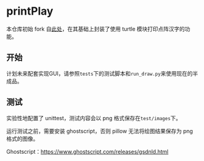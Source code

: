 # printPlay
本仓库初始 fork 自[此处](https://github.com/pengfexue2/printPlay)，在其基础上封装了使用 turtle 模块打印点阵汉字的功能。

## 开始
计划未来配套实现GUI，请参照`tests`下的测试脚本和`run_draw.py`来使用现在的半成品。

## 测试
实验性地配置了 unittest，测试内容会以 png 格式保存在`test/images`下。

运行测试之前，需要安装 ghostscript，否则 pillow 无法将绘图结果保存为 png 格式的图像。

Ghostscript：https://www.ghostscript.com/releases/gsdnld.html